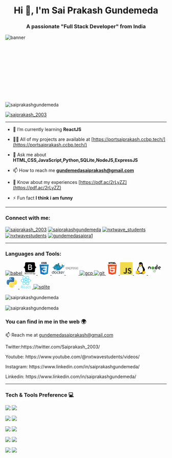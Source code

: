 <h1 align="center">Hi 👋, I'm Sai Prakash Gundemeda</h1>
<h3 align="center">A passionate "Full Stack Developer" from India</h3>

<img  align="right" width="200%" height="210px" alt ="banner" src="https://user-images.githubusercontent.com/74038190/241765440-80728820-e06b-4f96-9c9e-9df46f0cc0a5.gif"/>

<p align="left"> <img src="https://komarev.com/ghpvc/?username=saiprakashgundemeda&label=Profile%20views&color=0e75b6&style=flat" alt="saiprakashgundemeda" /> </p>
<p align="left"> <a href="https://twitter.com/saiprakash_2003" target="blank"><img src="https://img.shields.io/twitter/follow/saiprakash_2003?logo=twitter&style=for-the-badge" alt="saiprakash_2003" /></a> </p>

---

- 🌱 I’m currently learning **ReactJS**

- 👨‍💻 All of my projects are available at [https://portsaiprakash.ccbp.tech/](https://portsaiprakash.ccbp.tech/)

- 💬 Ask me about **HTML,CSS,JavaScript,Python,SQLite,NodeJS,ExpressJS**

- 📫 How to reach me **gundemedasaiprakash@gmail.com**

- 📄 Know about my experiences [https://pdf.ac/2rLyZZ](https://pdf.ac/2rLyZZ)

- ⚡ Fun fact **I think i am funny**
  
---

<h3 align="left">Connect with me:</h3>
<p align="left">
<a href="https://twitter.com/saiprakash_2003" target="blank"><img align="center" src="https://raw.githubusercontent.com/rahuldkjain/github-profile-readme-generator/master/src/images/icons/Social/twitter.svg" alt="saiprakash_2003" height="30" width="40" /></a>
<a href="https://linkedin.com/in/saiprakashgundemeda" target="blank"><img align="center" src="https://raw.githubusercontent.com/rahuldkjain/github-profile-readme-generator/master/src/images/icons/Social/linked-in-alt.svg" alt="saiprakashgundemeda" height="30" width="40" /></a>
<a href="https://instagram.com/nxtwave_students" target="blank"><img align="center" src="https://raw.githubusercontent.com/rahuldkjain/github-profile-readme-generator/master/src/images/icons/Social/instagram.svg" alt="nxtwave_students" height="30" width="40" /></a>
<a href="https://www.youtube.com/c/nxtwavestudents" target="blank"><img align="center" src="https://raw.githubusercontent.com/rahuldkjain/github-profile-readme-generator/master/src/images/icons/Social/youtube.svg" alt="nxtwavestudents" height="30" width="40" /></a>
<a href="https://www.hackerrank.com/gundemedasaipra1" target="blank"><img align="center" src="https://raw.githubusercontent.com/rahuldkjain/github-profile-readme-generator/master/src/images/icons/Social/hackerrank.svg" alt="gundemedasaipra1" height="30" width="40" /></a>
</p>

---
<h3 align="left">Languages and Tools:</h3>
<p align="left"> 
  <a href="https://babeljs.io/" target="_blank" rel="noreferrer">
  <img src="https://www.vectorlogo.zone/logos/babeljs/babeljs-icon.svg" alt="babel" width="40" height="40"/> </a> <a href="https://getbootstrap.com" target="_blank" rel="noreferrer">
  <img src="https://raw.githubusercontent.com/devicons/devicon/master/icons/bootstrap/bootstrap-plain-wordmark.svg" alt="bootstrap" width="40" height="40"/> </a> 
  <a href="https://www.w3schools.com/css/" target="_blank" rel="noreferrer"> <img src="https://raw.githubusercontent.com/devicons/devicon/master/icons/css3/css3-original-wordmark.svg" alt="css3" width="40" height="40"/> </a> <a href="https://www.docker.com/" target="_blank" rel="noreferrer"> 
  <img src="https://raw.githubusercontent.com/devicons/devicon/master/icons/docker/docker-original-wordmark.svg" alt="docker" width="40" height="40"/> </a>
  <a href="https://expressjs.com" target="_blank" rel="noreferrer"> <img src="https://raw.githubusercontent.com/devicons/devicon/master/icons/express/express-original-wordmark.svg" alt="express" width="40" height="40"/> </a>
  <a href="https://cloud.google.com" target="_blank" rel="noreferrer">
  <img src="https://www.vectorlogo.zone/logos/google_cloud/google_cloud-icon.svg" alt="gcp" width="40" height="40"/> </a> <a href="https://git-scm.com/" target="_blank" rel="noreferrer"> 
  <img src="https://www.vectorlogo.zone/logos/git-scm/git-scm-icon.svg" alt="git" width="40" height="40"/> </a> <a href="https://www.w3.org/html/" target="_blank" rel="noreferrer"> <img src="https://raw.githubusercontent.com/devicons/devicon/master/icons/html5/html5-original-wordmark.svg" alt="html5" width="40" height="40"/> </a> <a href="https://developer.mozilla.org/en-US/docs/Web/JavaScript" target="_blank" rel="noreferrer"> <img src="https://raw.githubusercontent.com/devicons/devicon/master/icons/javascript/javascript-original.svg" alt="javascript" width="40" height="40"/> </a> <a href="https://www.linux.org/" target="_blank" rel="noreferrer"> <img src="https://raw.githubusercontent.com/devicons/devicon/master/icons/linux/linux-original.svg" alt="linux" width="40" height="40"/> </a> <a href="https://nodejs.org" target="_blank" rel="noreferrer"> <img src="https://raw.githubusercontent.com/devicons/devicon/master/icons/nodejs/nodejs-original-wordmark.svg" alt="nodejs" width="40" height="40"/> </a> <a href="https://www.python.org" target="_blank" rel="noreferrer"> <img src="https://raw.githubusercontent.com/devicons/devicon/master/icons/python/python-original.svg" alt="python" width="40" height="40"/> </a> <a href="https://reactjs.org/" target="_blank" rel="noreferrer"> <img src="https://raw.githubusercontent.com/devicons/devicon/master/icons/react/react-original-wordmark.svg" alt="react" width="40" height="40"/> </a> <a href="https://www.sqlite.org/" target="_blank" rel="noreferrer"> <img src="https://www.vectorlogo.zone/logos/sqlite/sqlite-icon.svg" alt="sqlite" width="40" height="40"/> </a> </p>

<p><img align="center" src="https://github-readme-stats.vercel.app/api/top-langs?username=saiprakashgundemeda&show_icons=true&locale=en&layout=compact" alt="saiprakashgundemeda" /></p>

<p><img align="center" src="https://github-readme-streak-stats.herokuapp.com/?user=saiprakashgundemeda&" alt="saiprakashgundemeda" /></p>


### You can find in me in the web 🌍
📫 Reach me at gundemedasaiprakash@gmail.com
<p>Twitter:https://twitter.com/Saiprakash_2003/</p>
<p>Youtube: https://www.youtube.com/@nxtwavestudents/videos/</p>
<p>Instagram: https://www.linkedin.com/in/saiprakashgundemeda/</p>
<p>Linkedin: https://www.linkedin.com/in/saiprakashgundemeda/</p>

---

### Tech & Tools Preference 💻

<img src = "https://img.shields.io/badge/-HTML5-E34F26?style=flat&logo=html5&logoColor=white"> <img src = "https://img.shields.io/badge/-CSS3-1572B6?style=flat&logo=css3&logoColor=white">

<img src="https://img.shields.io/badge/-Bootstrap-563D7C?style=flat&logo=bootstrap&logoColor=white"> <img src="https://img.shields.io/badge/-JavaScript-eed718?style=flat&logo=javascript&logoColor=ffffff">

<img src="https://img.shields.io/badge/-React-000000?style=flat&logo=react&logoColor=00c8ff"> <img src="https://img.shields.io/badge/-ExpressJs-787878?style=flat">

<img src="https://img.shields.io/badge/-NodeJs-3C873A?style=flat&logo=Node.js&logoColor=white"> <img src="http://img.shields.io/badge/-Git-F1502F?style=flat&logo=git&logoColor=FFFFFF">

<img src="http://img.shields.io/badge/-Github-000000?style=flat&logo=github&logoColor=FFFFFF"> <img src="https://img.shields.io/badge/-Python-black?style=flat&logo=python&logoColor=white">
